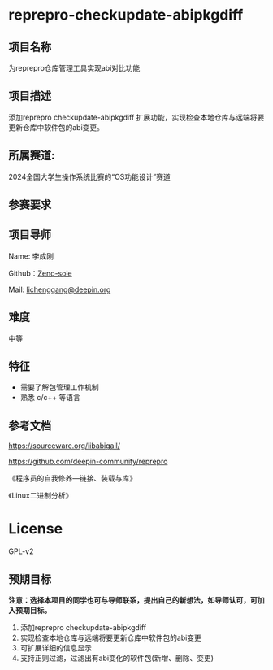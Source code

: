 # reprepro-checkupdate-abipkgdiff



## 项目名称

为reprepro仓库管理工具实现abi对比功能

## **项目描述**

添加reprepro checkupdate-abipkgdiff 扩展功能，实现检查本地仓库与远端将要更新仓库中软件包的abi变更。



## **所属赛道:**

2024全国大学生操作系统比赛的“OS功能设计”赛道

## **参赛要求**


## **项目导师**

Name: 李成刚

Github：[Zeno-sole](https://github.com/Zeno-sole)

Mail: lichenggang@deepin.org

## **难度**

中等

## 特征

* 需要了解包管理工作机制
* 熟悉 c/c++ 等语言

## 参考文档

https://sourceware.org/libabigail/

https://github.com/deepin-community/reprepro

《程序员的自我修养—链接、装载与库》

《Linux二进制分析》

# License

GPL-v2

## 预期目标

**注意：选择本项目的同学也可与导师联系，提出自己的新想法，如导师认可，可加入预期目标。**

1.  添加reprepro checkupdate-abipkgdiff 
2.  实现检查本地仓库与远端将要更新仓库中软件包的abi变更
3.  可扩展详细的信息显示
4.  支持正则过滤，过滤出有abi变化的软件包(新增、删除、变更)

